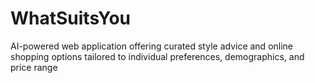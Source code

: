 # WhatSuitsYou
AI-powered web application offering curated style advice and online shopping options tailored to individual preferences, demographics, and price range
